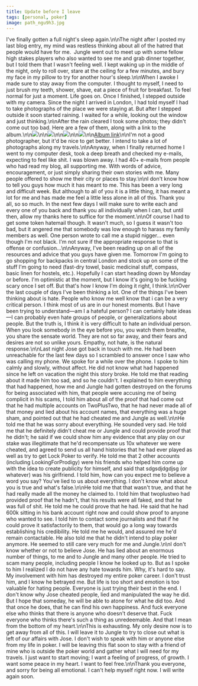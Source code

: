```yaml
---
title: Update before I leave
tags: [personal, poker]
image: path_ngu9h3.jpg
---
```


I've finally gotten a full night's sleep again.\\n\\nThe night after I posted my last blog entry, my mind was restless thinking about all of the hatred that people would have for me.  Jungle went out to meet up with some fellow high stakes players who also wanted to see me and grab dinner together, but I told them that I wasn't feeling well. I kept waking up in the middle of the night, only to roll over, stare at the ceiling for a few minutes, and bury my face in my pillow to try for another hour's sleep.\\n\\nWhen I awoke I made sure to stay away from the computer. I thought to myself, I need to just brush my teeth, shower, shave, eat a piece of fruit for breakfast. To feel normal for just a moment. Life goes on. Once I finished, I stepped outside with my camera. Since the night I arrived in London, I had told myself I had to take photographs of the place we were staying at. But after I stepped outside it soon started raining. I waited for a while, looking out the window and just thinking.\\n\\nAfter the rain cleared I took some photos; they didn't come out too bad. Here are a few of them, along with a link to the album.\\n\\n![](http://4.bp.blogspot.com/-tN4U6zGVgk8/TkVD_e_aZnI/AAAAAAAAAWo/Om28PL6U2nY/s640/IMG_1706.JPG)\\n\\n![](http://2.bp.blogspot.com/-1qdk-ou04MI/TkVEPd5GIwI/AAAAAAAAAW8/mVy5yezK3Ok/s1600/IMG_1712.JPG)\\n\\n![](http://3.bp.blogspot.com/-Y8a6_IHAwC0/TkVEwdEyqxI/AAAAAAAAAX0/yTYKJ8ub7bw/s1600/IMG_1730.JPG)\\n\\n![](http://3.bp.blogspot.com/-228__RKzVZE/TkVE80kXyeI/AAAAAAAAAYI/HHWP3qf-itE/s1600/IMG_1748.JPG)\\n\\n[Album link](https://picasaweb.google.com/dogishead/RoyalConnaughtPark?authuser=0&authkey=Gv1sRgCPuLj8bE3rWypgE&feat=directlink)\\n\\nI'm not a good photographer, but it'd be nice to get better. I intend to take a lot of photographs along my travels.\\n\\nAnyway, when I finally returned home I went to my computer desk, took a deep breath and checked my e-mails, expecting to feel like shit. I was blown away. I had 40+ e-mails from people who had read my blog, all supporting me. With words of advice, encouragement, or just simply sharing their own stories with me. Many people offered to show me their city or places to stay.\\n\\nI don't know how to tell you guys how much it has meant to me. This has been a very long and difficult week. But although to all of you it is a little thing, it has meant a lot for me and has made me feel a little less alone in all of this. Thank you all, so so much. In the next few days I will make sure to write each and every one of you back and thank you all individually when I can, but until then, allow my thanks here to suffice for the moment.\\n\\nOf course I had to get some token hatemail though. It wasn't much, so I guess it wasn't too bad, but it angered me that somebody was low enough to harass my family members as well. One person wrote to call me a stupid nigger… even though I'm not black. I'm not sure if the appropriate response to that is offense or confusion…\\n\\nAnyway, I've been reading up on all of the resources and advice that you guys have given me. Tomorrow I'm going to go shopping for backpacks in central London and stock up on some of the stuff I'm going to need (fast-dry towel, basic medicinal stuff, compass, basic linen for hostels, etc.). Hopefully I can start heading down by Monday or before. I'm optimistic at the moment, but I know it's going to be fucking scary once I set off. But that's how I know I'm doing it right, I think.\\n\\nOver the last couple of days I've been thinking a lot. One of the things I've been thinking about is hate. People who know me well know that i can be a very critical person. I think most of us are in our honest moments. But I have been trying to understand&mdash;am I a hateful person? I can certainly hate ideas&mdash;I can probably even hate groups of people, or generalizations about people. But the truth is, I think it is very difficult to hate an individual person. When you look somebody in the eye before you, you watch them breathe, you share the sensate world. They are not so far away, and their fears and desires are not so unlike yours. Empathy, not hate, is the natural response.\\n\\nLast night Jose got back in touch with me. He had been unreachable for the last few days so I scrambled to answer once I saw who was calling my phone. We spoke for a while over the phone. I spoke to him calmly and slowly, without affect. He did not know what had happened since he left on vacation the night this story broke. He told me that reading about it made him too sad, and so he couldn't. I explained to him everything that had happened, how me and Jungle had gotten destroyed on the forums for being associated with him, that people were accusing me of being complicit in his scams, I told him about all of the proof that had come out that he had multiple accounts on TwoPlusTwo, that he had never made all of that money and lied about his account names, that everything was a huge sham, and pointed out that he had cheated me and Jungle as well.\\n\\nHe told me that he was sorry about everything. He sounded very sad. He told me that he definitely didn't cheat me or Jungle and could provide proof that he didn't; he said if we could show him any evidence that any play on our stake was illegitimate that he'd recompensate us 10x whatever we were cheated, and agreed to send us all hand histories that he had ever played as well as try to get Lock Poker to verify. He told me that 2 other accounts (including LookingForProdigy) were his friends who helped him come up with the idea to create publicity for himself, and said that sdgsdjdgdjsg (or whatever) was his girlfriend. I told him, how can you expect me to believe a word you say? You've lied to us about everything. I don't know what about you is true and what's false.\\n\\nHe told me that that wasn't true, and that he had really made all the money he claimed to. I told him that twoplustwo had provided proof that he hadn't, that his results were all faked, and that he was full of shit. He told me he could prove that he had. He said that he had 600k sitting in his bank account right now and could show proof to anyone who wanted to see. I told him to contact some journalists and that if he could prove it satisfactorily to them, that would go a long way towards establishing his credibility. He told me he would, and assured me he'd remain contactable. He also told me that he didn't intend to play poker anymore. He seemed to still care very much for me and Jungle.\\n\\nI don't know whether or not to believe Jose. He has lied about an enormous number of things, to me and to Jungle and many other people. He tried to scam many people, including people I know he looked up to. But as I spoke to him I realized I do not have any hate towards him. Why, it's hard to say. My involvement with him has destroyed my entire poker career. I don't trust him, and I know he betrayed me. But life is too short and emotion is too valuable for hating people. Everyone is just trying their best in the end. I don't know why Jose cheated people, lied and manipulated the way he did. But I hope that someday, he will be able to atone for what he did too. And that once he does, that he can find his own happiness. And fuck everyone else who thinks that there is anyone who doesn't deserve that. Fuck everyone who thinks there's such a thing as unredeemable. And that I mean from the bottom of my heart.\\n\\nThis is exhausting. My only desire now is to get away from all of this. I will leave it to Jungle to try to close out what is left of our affairs with Jose. I don't wish to speak with him or anyone else from my life in poker. I will be leaving this flat soon to stay with a friend of mine who is outside the poker world and gather what I will need for my travels. I just want to start moving; I want a feeling of progress, of growth. I want some peace in my heart. I want to feel free.\\n\\nThank you everyone, and sorry for being all emotional. I can't help myself right now. I will write again soon.
